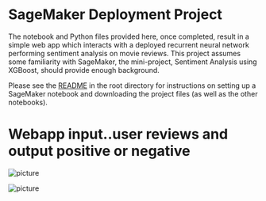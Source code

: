 # SageMaker Deployment Project

The notebook and Python files provided here, once completed, result in a simple web app which interacts with a deployed recurrent neural network performing sentiment analysis on movie reviews. This project assumes some familiarity with SageMaker, the mini-project, Sentiment Analysis using XGBoost, should provide enough background.

Please see the [README](https://github.com/udacity/sagemaker-deployment/tree/master/README.md) in the root directory for instructions on setting up a SageMaker notebook and downloading the project files (as well as the other notebooks).


# Webapp input..user reviews and output positive or negative

![picture](https://github.com/Rizwanhcc/Movie-Review/blob/main/Project/Screenshot%202021-03-12%20at%2018.58.32.png)

![picture](https://github.com/Rizwanhcc/Movie-Review/blob/main/Project/Screenshot%202021-03-12%20at%2018.59.43.png)



